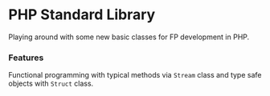 PHP Standard Library
====================

Playing around with some new basic classes for FP development in PHP.

### Features

Functional programming with typical methods via `Stream` class and type safe objects with `Struct` class.